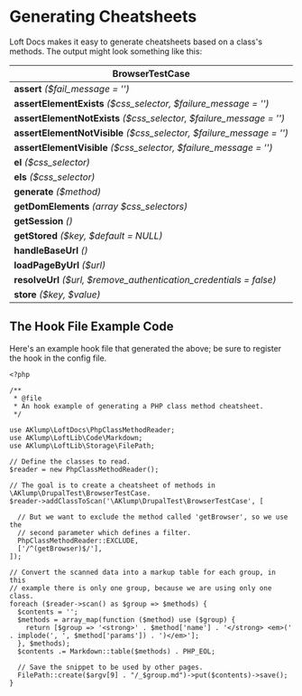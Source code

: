 # Generating Cheatsheets

Loft Docs makes it easy to generate cheatsheets based on a class's methods.  The output might look something like this:

| BrowserTestCase |
|---|
| <strong>assert</strong> <em>($fail_message = '')</em> |
| <strong>assertElementExists</strong> <em>($css_selector, $failure_message = '')</em> |
| <strong>assertElementNotExists</strong> <em>($css_selector, $failure_message = '')</em> |
| <strong>assertElementNotVisible</strong> <em>($css_selector, $failure_message = '')</em> |
| <strong>assertElementVisible</strong> <em>($css_selector, $failure_message = '')</em> |
| <strong>el</strong> <em>($css_selector)</em> |
| <strong>els</strong> <em>($css_selector)</em> |
| <strong>generate</strong> <em>($method)</em> |
| <strong>getDomElements</strong> <em>(array $css_selectors)</em> |
| <strong>getSession</strong> <em>()</em> |
| <strong>getStored</strong> <em>($key, $default = NULL)</em> |
| <strong>handleBaseUrl</strong> <em>()</em> |
| <strong>loadPageByUrl</strong> <em>($url)</em> |
| <strong>resolveUrl</strong> <em>($url, $remove_authentication_credentials = false)</em> |
| <strong>store</strong> <em>($key, $value)</em> |


## The Hook File Example Code
  
  Here's an example hook file that generated the above; be sure to register the hook in the config file.

    <?php
    
    /**
     * @file
     * An hook example of generating a PHP class method cheatsheet.
     */
    
    use AKlump\LoftDocs\PhpClassMethodReader;
    use AKlump\LoftLib\Code\Markdown;
    use AKlump\LoftLib\Storage\FilePath;
    
    // Define the classes to read.
    $reader = new PhpClassMethodReader();
    
    // The goal is to create a cheatsheet of methods in \AKlump\DrupalTest\BrowserTestCase.
    $reader->addClassToScan('\AKlump\DrupalTest\BrowserTestCase', [
    
      // But we want to exclude the method called 'getBrowser', so we use the
      // second parameter which defines a filter.
      PhpClassMethodReader::EXCLUDE,
      ['/^(getBrowser)$/'],
    ]);
    
    // Convert the scanned data into a markup table for each group, in this
    // example there is only one group, because we are using only one class.
    foreach ($reader->scan() as $group => $methods) {
      $contents = '';
      $methods = array_map(function ($method) use ($group) {
        return [$group => '<strong>' . $method['name'] . '</strong> <em>(' . implode(', ', $method['params']) . ')</em>'];
      }, $methods);
      $contents .= Markdown::table($methods) . PHP_EOL;
    
      // Save the snippet to be used by other pages.
      FilePath::create($argv[9] . "/_$group.md")->put($contents)->save();
    }



